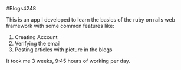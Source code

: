 #Blogs4248

This is an app I developed to learn the basics of the  ruby on rails web framework with some common features like:
1. Creating Account
2. Verifying the email
3. Posting articles with picture in the blogs

It took me 3 weeks, 9:45 hours of working per day.
